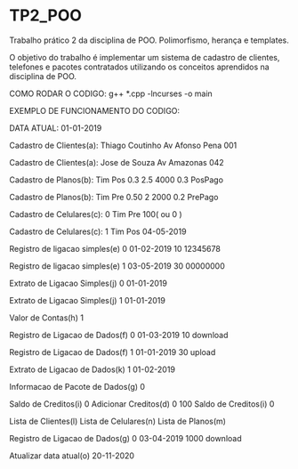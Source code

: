 # TP2_POO

Trabalho prático 2 da disciplina de POO. Polimorfismo, herança e templates.

O objetivo do trabalho é implementar um sistema de cadastro de clientes, telefones e pacotes contratados utilizando os conceitos aprendidos na disciplina de POO.

COMO RODAR O CODIGO:
g++ *.cpp -lncurses -o main

EXEMPLO DE FUNCIONAMENTO DO CODIGO:

DATA ATUAL: 01-01-2019

Cadastro de Clientes(a):
    Thiago Coutinho
    Av Afonso Pena
    001

Cadastro de Clientes(a):
    Jose de Souza
    Av Amazonas
    042

Cadastro de Planos(b):
    Tim Pos
    0.3
    2.5
    4000
    0.3
    PosPago

Cadastro de Planos(b):
    Tim Pre
    0.50
    2
    2000
    0.2
    PrePago

Cadastro de Celulares(c):
    0
    Tim Pre
    100( ou 0 )

Cadastro de Celulares(c):
    1
    Tim Pos
    04-05-2019

Registro de ligacao simples(e)
    0
    01-02-2019
    10
    12345678

Registro de ligacao simples(e)
    1
    03-05-2019
    30
    00000000

Extrato de Ligacao Simples(j)
    0
    01-01-2019

Extrato de Ligacao Simples(j)
    1
    01-01-2019

Valor de Contas(h)
    1

Registro de Ligacao de Dados(f)
    0
    01-03-2019
    10
    download

Registro de Ligacao de Dados(f)
    1
    01-01-2019
    30
    upload

Extrato de Ligacao de Dados(k)
    1
    01-02-2019

Informacao de Pacote de Dados(g)
    0

Saldo de Creditos(i)
    0
Adicionar Creditos(d)
    0
    100
Saldo de Creditos(i)
    0

Lista de Clientes(l)
Lista de Celulares(n)
Lista de Planos(m)

Registro de Ligacao de Dados(g)
    0
    03-04-2019
    1000
    download

Atualizar data atual(o)
    20-11-2020
